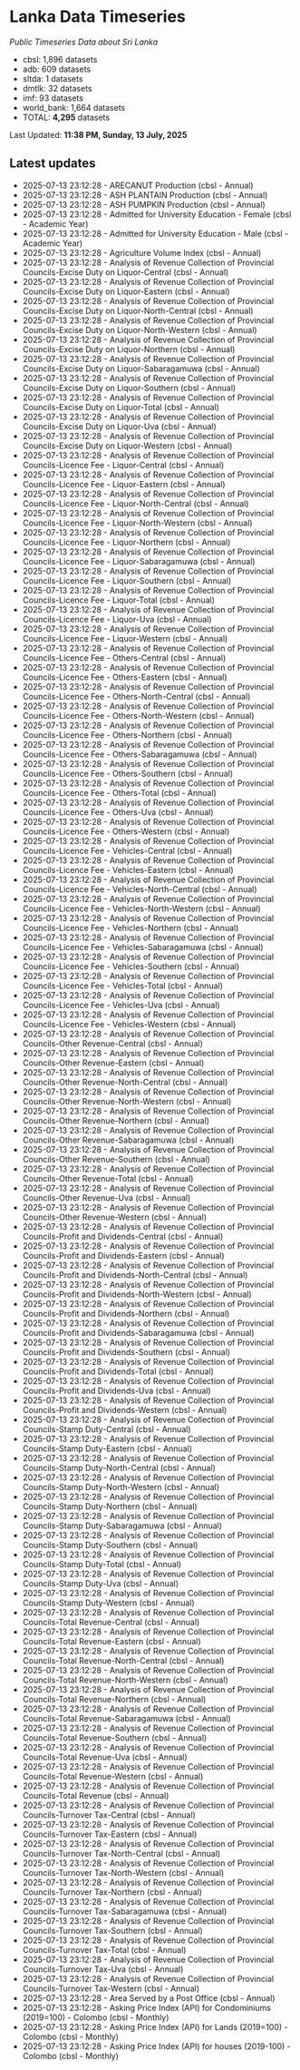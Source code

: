 # Lanka Data Timeseries
*Public Timeseries Data about Sri Lanka*

* cbsl: 1,896 datasets
* adb: 609 datasets
* sltda: 1 datasets
* dmtlk: 32 datasets
* imf: 93 datasets
* world_bank: 1,664 datasets
* TOTAL: **4,295** datasets

Last Updated: **11:38 PM, Sunday, 13 July, 2025**

## Latest updates

* 2025-07-13 23:12:28 - ARECANUT Production (cbsl - Annual)
* 2025-07-13 23:12:28 - ASH PLANTAIN Production (cbsl - Annual)
* 2025-07-13 23:12:28 - ASH PUMPKIN Production (cbsl - Annual)
* 2025-07-13 23:12:28 - Admitted for University Education - Female (cbsl - Academic Year)
* 2025-07-13 23:12:28 - Admitted for University Education - Male (cbsl - Academic Year)
* 2025-07-13 23:12:28 - Agriculture Volume Index (cbsl - Annual)
* 2025-07-13 23:12:28 - Analysis of Revenue Collection of Provincial Councils-Excise Duty on Liquor-Central (cbsl - Annual)
* 2025-07-13 23:12:28 - Analysis of Revenue Collection of Provincial Councils-Excise Duty on Liquor-Eastern (cbsl - Annual)
* 2025-07-13 23:12:28 - Analysis of Revenue Collection of Provincial Councils-Excise Duty on Liquor-North-Central (cbsl - Annual)
* 2025-07-13 23:12:28 - Analysis of Revenue Collection of Provincial Councils-Excise Duty on Liquor-North-Western (cbsl - Annual)
* 2025-07-13 23:12:28 - Analysis of Revenue Collection of Provincial Councils-Excise Duty on Liquor-Northern (cbsl - Annual)
* 2025-07-13 23:12:28 - Analysis of Revenue Collection of Provincial Councils-Excise Duty on Liquor-Sabaragamuwa (cbsl - Annual)
* 2025-07-13 23:12:28 - Analysis of Revenue Collection of Provincial Councils-Excise Duty on Liquor-Southern (cbsl - Annual)
* 2025-07-13 23:12:28 - Analysis of Revenue Collection of Provincial Councils-Excise Duty on Liquor-Total (cbsl - Annual)
* 2025-07-13 23:12:28 - Analysis of Revenue Collection of Provincial Councils-Excise Duty on Liquor-Uva (cbsl - Annual)
* 2025-07-13 23:12:28 - Analysis of Revenue Collection of Provincial Councils-Excise Duty on Liquor-Western (cbsl - Annual)
* 2025-07-13 23:12:28 - Analysis of Revenue Collection of Provincial Councils-Licence Fee - Liquor-Central (cbsl - Annual)
* 2025-07-13 23:12:28 - Analysis of Revenue Collection of Provincial Councils-Licence Fee - Liquor-Eastern (cbsl - Annual)
* 2025-07-13 23:12:28 - Analysis of Revenue Collection of Provincial Councils-Licence Fee - Liquor-North-Central (cbsl - Annual)
* 2025-07-13 23:12:28 - Analysis of Revenue Collection of Provincial Councils-Licence Fee - Liquor-North-Western (cbsl - Annual)
* 2025-07-13 23:12:28 - Analysis of Revenue Collection of Provincial Councils-Licence Fee - Liquor-Northern (cbsl - Annual)
* 2025-07-13 23:12:28 - Analysis of Revenue Collection of Provincial Councils-Licence Fee - Liquor-Sabaragamuwa (cbsl - Annual)
* 2025-07-13 23:12:28 - Analysis of Revenue Collection of Provincial Councils-Licence Fee - Liquor-Southern (cbsl - Annual)
* 2025-07-13 23:12:28 - Analysis of Revenue Collection of Provincial Councils-Licence Fee - Liquor-Total (cbsl - Annual)
* 2025-07-13 23:12:28 - Analysis of Revenue Collection of Provincial Councils-Licence Fee - Liquor-Uva (cbsl - Annual)
* 2025-07-13 23:12:28 - Analysis of Revenue Collection of Provincial Councils-Licence Fee - Liquor-Western (cbsl - Annual)
* 2025-07-13 23:12:28 - Analysis of Revenue Collection of Provincial Councils-Licence Fee - Others-Central (cbsl - Annual)
* 2025-07-13 23:12:28 - Analysis of Revenue Collection of Provincial Councils-Licence Fee - Others-Eastern (cbsl - Annual)
* 2025-07-13 23:12:28 - Analysis of Revenue Collection of Provincial Councils-Licence Fee - Others-North-Central (cbsl - Annual)
* 2025-07-13 23:12:28 - Analysis of Revenue Collection of Provincial Councils-Licence Fee - Others-North-Western (cbsl - Annual)
* 2025-07-13 23:12:28 - Analysis of Revenue Collection of Provincial Councils-Licence Fee - Others-Northern (cbsl - Annual)
* 2025-07-13 23:12:28 - Analysis of Revenue Collection of Provincial Councils-Licence Fee - Others-Sabaragamuwa (cbsl - Annual)
* 2025-07-13 23:12:28 - Analysis of Revenue Collection of Provincial Councils-Licence Fee - Others-Southern (cbsl - Annual)
* 2025-07-13 23:12:28 - Analysis of Revenue Collection of Provincial Councils-Licence Fee - Others-Total (cbsl - Annual)
* 2025-07-13 23:12:28 - Analysis of Revenue Collection of Provincial Councils-Licence Fee - Others-Uva (cbsl - Annual)
* 2025-07-13 23:12:28 - Analysis of Revenue Collection of Provincial Councils-Licence Fee - Others-Western (cbsl - Annual)
* 2025-07-13 23:12:28 - Analysis of Revenue Collection of Provincial Councils-Licence Fee - Vehicles-Central (cbsl - Annual)
* 2025-07-13 23:12:28 - Analysis of Revenue Collection of Provincial Councils-Licence Fee - Vehicles-Eastern (cbsl - Annual)
* 2025-07-13 23:12:28 - Analysis of Revenue Collection of Provincial Councils-Licence Fee - Vehicles-North-Central (cbsl - Annual)
* 2025-07-13 23:12:28 - Analysis of Revenue Collection of Provincial Councils-Licence Fee - Vehicles-North-Western (cbsl - Annual)
* 2025-07-13 23:12:28 - Analysis of Revenue Collection of Provincial Councils-Licence Fee - Vehicles-Northern (cbsl - Annual)
* 2025-07-13 23:12:28 - Analysis of Revenue Collection of Provincial Councils-Licence Fee - Vehicles-Sabaragamuwa (cbsl - Annual)
* 2025-07-13 23:12:28 - Analysis of Revenue Collection of Provincial Councils-Licence Fee - Vehicles-Southern (cbsl - Annual)
* 2025-07-13 23:12:28 - Analysis of Revenue Collection of Provincial Councils-Licence Fee - Vehicles-Total (cbsl - Annual)
* 2025-07-13 23:12:28 - Analysis of Revenue Collection of Provincial Councils-Licence Fee - Vehicles-Uva (cbsl - Annual)
* 2025-07-13 23:12:28 - Analysis of Revenue Collection of Provincial Councils-Licence Fee - Vehicles-Western (cbsl - Annual)
* 2025-07-13 23:12:28 - Analysis of Revenue Collection of Provincial Councils-Other Revenue-Central (cbsl - Annual)
* 2025-07-13 23:12:28 - Analysis of Revenue Collection of Provincial Councils-Other Revenue-Eastern (cbsl - Annual)
* 2025-07-13 23:12:28 - Analysis of Revenue Collection of Provincial Councils-Other Revenue-North-Central (cbsl - Annual)
* 2025-07-13 23:12:28 - Analysis of Revenue Collection of Provincial Councils-Other Revenue-North-Western (cbsl - Annual)
* 2025-07-13 23:12:28 - Analysis of Revenue Collection of Provincial Councils-Other Revenue-Northern (cbsl - Annual)
* 2025-07-13 23:12:28 - Analysis of Revenue Collection of Provincial Councils-Other Revenue-Sabaragamuwa (cbsl - Annual)
* 2025-07-13 23:12:28 - Analysis of Revenue Collection of Provincial Councils-Other Revenue-Southern (cbsl - Annual)
* 2025-07-13 23:12:28 - Analysis of Revenue Collection of Provincial Councils-Other Revenue-Total (cbsl - Annual)
* 2025-07-13 23:12:28 - Analysis of Revenue Collection of Provincial Councils-Other Revenue-Uva (cbsl - Annual)
* 2025-07-13 23:12:28 - Analysis of Revenue Collection of Provincial Councils-Other Revenue-Western (cbsl - Annual)
* 2025-07-13 23:12:28 - Analysis of Revenue Collection of Provincial Councils-Profit and Dividends-Central (cbsl - Annual)
* 2025-07-13 23:12:28 - Analysis of Revenue Collection of Provincial Councils-Profit and Dividends-Eastern (cbsl - Annual)
* 2025-07-13 23:12:28 - Analysis of Revenue Collection of Provincial Councils-Profit and Dividends-North-Central (cbsl - Annual)
* 2025-07-13 23:12:28 - Analysis of Revenue Collection of Provincial Councils-Profit and Dividends-North-Western (cbsl - Annual)
* 2025-07-13 23:12:28 - Analysis of Revenue Collection of Provincial Councils-Profit and Dividends-Northern (cbsl - Annual)
* 2025-07-13 23:12:28 - Analysis of Revenue Collection of Provincial Councils-Profit and Dividends-Sabaragamuwa (cbsl - Annual)
* 2025-07-13 23:12:28 - Analysis of Revenue Collection of Provincial Councils-Profit and Dividends-Southern (cbsl - Annual)
* 2025-07-13 23:12:28 - Analysis of Revenue Collection of Provincial Councils-Profit and Dividends-Total (cbsl - Annual)
* 2025-07-13 23:12:28 - Analysis of Revenue Collection of Provincial Councils-Profit and Dividends-Uva (cbsl - Annual)
* 2025-07-13 23:12:28 - Analysis of Revenue Collection of Provincial Councils-Profit and Dividends-Western (cbsl - Annual)
* 2025-07-13 23:12:28 - Analysis of Revenue Collection of Provincial Councils-Stamp Duty-Central (cbsl - Annual)
* 2025-07-13 23:12:28 - Analysis of Revenue Collection of Provincial Councils-Stamp Duty-Eastern (cbsl - Annual)
* 2025-07-13 23:12:28 - Analysis of Revenue Collection of Provincial Councils-Stamp Duty-North-Central (cbsl - Annual)
* 2025-07-13 23:12:28 - Analysis of Revenue Collection of Provincial Councils-Stamp Duty-North-Western (cbsl - Annual)
* 2025-07-13 23:12:28 - Analysis of Revenue Collection of Provincial Councils-Stamp Duty-Northern (cbsl - Annual)
* 2025-07-13 23:12:28 - Analysis of Revenue Collection of Provincial Councils-Stamp Duty-Sabaragamuwa (cbsl - Annual)
* 2025-07-13 23:12:28 - Analysis of Revenue Collection of Provincial Councils-Stamp Duty-Southern (cbsl - Annual)
* 2025-07-13 23:12:28 - Analysis of Revenue Collection of Provincial Councils-Stamp Duty-Total (cbsl - Annual)
* 2025-07-13 23:12:28 - Analysis of Revenue Collection of Provincial Councils-Stamp Duty-Uva (cbsl - Annual)
* 2025-07-13 23:12:28 - Analysis of Revenue Collection of Provincial Councils-Stamp Duty-Western (cbsl - Annual)
* 2025-07-13 23:12:28 - Analysis of Revenue Collection of Provincial Councils-Total Revenue-Central (cbsl - Annual)
* 2025-07-13 23:12:28 - Analysis of Revenue Collection of Provincial Councils-Total Revenue-Eastern (cbsl - Annual)
* 2025-07-13 23:12:28 - Analysis of Revenue Collection of Provincial Councils-Total Revenue-North-Central (cbsl - Annual)
* 2025-07-13 23:12:28 - Analysis of Revenue Collection of Provincial Councils-Total Revenue-North-Western (cbsl - Annual)
* 2025-07-13 23:12:28 - Analysis of Revenue Collection of Provincial Councils-Total Revenue-Northern (cbsl - Annual)
* 2025-07-13 23:12:28 - Analysis of Revenue Collection of Provincial Councils-Total Revenue-Sabaragamuwa (cbsl - Annual)
* 2025-07-13 23:12:28 - Analysis of Revenue Collection of Provincial Councils-Total Revenue-Southern (cbsl - Annual)
* 2025-07-13 23:12:28 - Analysis of Revenue Collection of Provincial Councils-Total Revenue-Uva (cbsl - Annual)
* 2025-07-13 23:12:28 - Analysis of Revenue Collection of Provincial Councils-Total Revenue-Western (cbsl - Annual)
* 2025-07-13 23:12:28 - Analysis of Revenue Collection of Provincial Councils-Total Revenue (cbsl - Annual)
* 2025-07-13 23:12:28 - Analysis of Revenue Collection of Provincial Councils-Turnover Tax-Central (cbsl - Annual)
* 2025-07-13 23:12:28 - Analysis of Revenue Collection of Provincial Councils-Turnover Tax-Eastern (cbsl - Annual)
* 2025-07-13 23:12:28 - Analysis of Revenue Collection of Provincial Councils-Turnover Tax-North-Central (cbsl - Annual)
* 2025-07-13 23:12:28 - Analysis of Revenue Collection of Provincial Councils-Turnover Tax-North-Western (cbsl - Annual)
* 2025-07-13 23:12:28 - Analysis of Revenue Collection of Provincial Councils-Turnover Tax-Northern (cbsl - Annual)
* 2025-07-13 23:12:28 - Analysis of Revenue Collection of Provincial Councils-Turnover Tax-Sabaragamuwa (cbsl - Annual)
* 2025-07-13 23:12:28 - Analysis of Revenue Collection of Provincial Councils-Turnover Tax-Southern (cbsl - Annual)
* 2025-07-13 23:12:28 - Analysis of Revenue Collection of Provincial Councils-Turnover Tax-Total (cbsl - Annual)
* 2025-07-13 23:12:28 - Analysis of Revenue Collection of Provincial Councils-Turnover Tax-Uva (cbsl - Annual)
* 2025-07-13 23:12:28 - Analysis of Revenue Collection of Provincial Councils-Turnover Tax-Western (cbsl - Annual)
* 2025-07-13 23:12:28 - Area Served by a Post Office (cbsl - Annual)
* 2025-07-13 23:12:28 - Asking Price Index (API) for Condominiums (2019=100) - Colombo (cbsl - Monthly)
* 2025-07-13 23:12:28 - Asking Price Index (API) for Lands (2019=100) - Colombo (cbsl - Monthly)
* 2025-07-13 23:12:28 - Asking Price Index (API) for houses (2019-100) - Colombo (cbsl - Monthly)